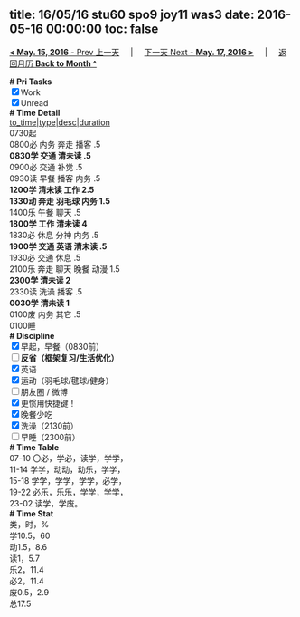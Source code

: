 title: 16/05/16 stu60 spo9 joy11 was3
date: 2016-05-16 00:00:00
toc: false
---
[**< May. 15, 2016** - Prev 上一天](/lifelogs/2016/05/d15.html) &nbsp; &nbsp; | &nbsp; &nbsp; [下一天 Next - **May. 17, 2016 >**](/lifelogs/2016/05/d17.html) &nbsp; &nbsp; |  &nbsp; &nbsp; [返回月历 **Back to Month ^**](/lifelogs/2016/05/index.html)
<br/><div><b># Pri Tasks</b></div><div><input checked="true" type="checkbox"/>Work</div><div><input checked="true" type="checkbox"/>Unread</div><div><b># Time Detail</b></div><div><u>to_time|type|desc|duration</u></div><div>0730起</div><div>0800必 内务 奔走 播客 .5</div><div><b>0830学 交通 清未读 .5</b></div><div>0900必 交通 补觉 .5</div><div>0930读 早餐 播客 内务 .5</div><div><b>1200学 清未读 工作 2.5</b></div><div><b>1330动 奔走 羽毛球 内务 1.5</b></div><div>1400乐 午餐 聊天 .5</div><div><b>1800学 工作 清未读 4</b></div><div>1830必 休息 分神 内务 .5</div><div><b>1900学 交通 英语 清未读 .5</b></div><div>1930必 交通 休息 .5</div><div>2100乐 奔走 聊天 晚餐 动漫 1.5</div><div><b>2300学 清未读 2</b></div><div>2330读 洗澡 播客 .5</div><div><b>0030学 清未读 1</b></div><div>0100废 内务 其它 .5</div><div>0100睡</div><div><b># Discipline</b></div><div><input checked="true" type="checkbox"/>早起，早餐（0830前）</div><div><b><input type="checkbox"/></b><b>反省（框架复习/生活优化）</b></div><div><input checked="true" type="checkbox"/>英语</div><div><input checked="true" type="checkbox"/>运动（羽毛球/毽球/健身）</div><div><input type="checkbox"/>朋友圈 / 微博</div><div><input checked="true" type="checkbox"/>更惯用快捷键！</div><div><input checked="true" type="checkbox"/>晚餐少吃</div><div><input checked="true" type="checkbox"/>洗澡（2130前）</div><div><input type="checkbox"/>早睡（2300前）</div><div><b># Time Table</b></div><div>07-10 〇必，学必，读学，学学，</div><div>11-14 学学，动动，动乐，学学，</div><div>15-18 学学，学学，学学，必学，</div><div>19-22 必乐，乐乐，学学，学学，</div><div>23-02 读学，学废。</div><div><b># Time Stat</b></div><div>类，时，%</div><div>学10.5，60</div><div>动1.5，8.6</div><div>读1，5.7</div><div>乐2，11.4</div><div>必2，11.4</div><div>废0.5，2.9</div><div>总17.5</div>